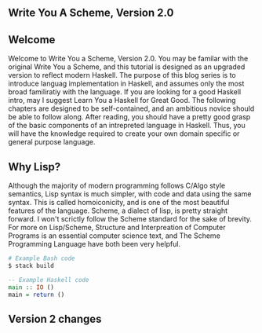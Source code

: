 Write You A Scheme, Version 2.0
------------

## Welcome
Welcome to Write You a Scheme, Version 2.0. You may be familar with the original
Write You a Scheme, and this tutorial is designed as an upgraded version to
reflect modern Haskell. The purpose of this blog series is to introduce languag
implementation in Haskell, and assumes only the most broad familiratiy with the
language. If you are looking for a good Haskell intro, may I suggest Learn You a
Haskell for Great Good. The following chapters are designed to be
self-contained, and an ambitious novice should be able to follow along. After
reading, you should have a pretty good grasp of the basic components of an
intrepreted language in Haskell.  Thus, you will have the knowledge required to
create your own domain specific or general purpose language.

## Why Lisp?
Although the majority of modern programming follows C/Algo style semantics, Lisp
syntax is much simpler, with code and data using the same syntax.  This is
called homoiconicity, and is one of the most beautiful features of the language. Scheme, a
dialect of lisp, is pretty straight forward. I won't scrictly follow the Scheme
standard for the sake of brevity.  For more on Lisp/Scheme, Structure and
Interpreation of Computer Programs is an essential computer science text, and
The Scheme Programming Language have both been very helpful. 



```bash
# Example Bash code
$ stack build
```

```haskell
-- Example Haskell code
main :: IO ()
main = return ()
```

## Version 2 changes
